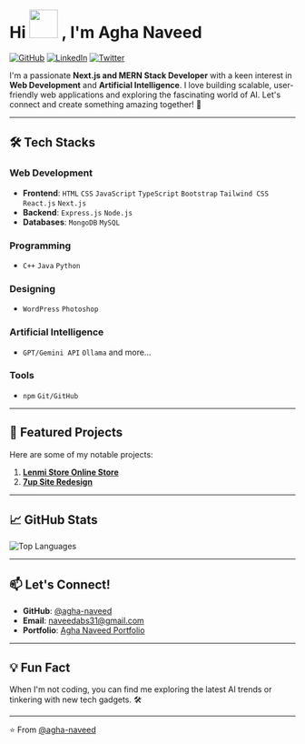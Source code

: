 <h1>
 Hi
 <img src="https://media.tenor.com/0WkmuOC_W00AAAAi/waving-pikachu.gif" width="50px" />
 , I'm Agha Naveed
</h1>

[![GitHub](https://img.shields.io/badge/GitHub-@agha--naveed-181717?style=flat&logo=github)](https://github.com/agha-naveed)
[![LinkedIn](https://img.shields.io/badge/LinkedIn-Syed%20Naveed%20Abbas-blue?style=flat&logo=linkedin)](https://www.linkedin.com/in/agha-naveed/)
[![Twitter](https://img.shields.io/badge/Twitter-@agha__naveed-1DA1F2?style=flat&logo=twitter)](https://twitter.com/naveed_kazmi31)

I'm a passionate **Next.js and MERN Stack Developer** with a keen interest in **Web Development** and **Artificial Intelligence**. I love building scalable, user-friendly web applications and exploring the fascinating world of AI. Let's connect and create something amazing together! 🚀

---

## 🛠️ Tech Stacks

### **Web Development**
- **Frontend**: `HTML` `CSS` `JavaScript` `TypeScript` `Bootstrap` `Tailwind CSS` `React.js` `Next.js`
- **Backend**: `Express.js` `Node.js`
- **Databases**: `MongoDB` `MySQL`

### **Programming**
- `C++` `Java` `Python`

### **Designing**
- `WordPress` `Photoshop`

### **Artificial Intelligence**
- `GPT/Gemini API` `Ollama` and more...

### **Tools**
- `npm` `Git/GitHub`

---

## 🌟 Featured Projects

Here are some of my notable projects:

1. **[Lenmi Store Online Store](https://lenmi-store.vercel.app)**
2. **[7up Site Redesign](https://7up-site-redesign.vercel.app)**
---

## 📈 GitHub Stats
![Top Languages](https://github-readme-stats.vercel.app/api/top-langs/?username=agha-naveed&layout=compact&theme=radical)

---

## 📫 Let's Connect!

- **GitHub**: [@agha-naveed](https://github.com/agha-naveed)
- **Email**: [naveedabs31@gmail.com](mailto:naveedabs31@gmail.com)
- **Portfolio**: [Agha Naveed Portfolio](https://agha-naveed.vercel.app)

---

## 💡 Fun Fact

When I'm not coding, you can find me exploring the latest AI trends or tinkering with new tech gadgets. 🛠️

---

⭐️ From [@agha-naveed](https://github.com/agha-naveed)
